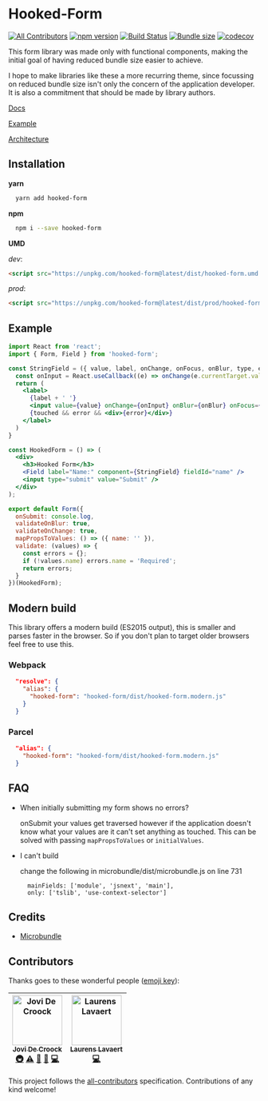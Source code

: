 # Hooked-Form
[![All Contributors](https://img.shields.io/badge/all_contributors-2-orange.svg?style=flat-square)](#contributors)
[![npm version](https://badge.fury.io/js/hooked-form.svg)](https://badge.fury.io/js/hooked-form)
[![Build Status](https://travis-ci.org/JoviDeCroock/hooked-form.svg?branch=master)](https://travis-ci.org/JoviDeCroock/hooked-form)
[![Bundle size](https://badgen.net/bundlephobia/minzip/hooked-form)](https://badgen.net/bundlephobia/minzip/hooked-form)
[![codecov](https://codecov.io/gh/JoviDeCroock/Hooked-Form/branch/master/graph/badge.svg)](https://codecov.io/gh/JoviDeCroock/Hooked-Form)

This form library was made only with functional components, making the initial goal
of having reduced bundle size easier to achieve.

I hope to make libraries like these a more recurring theme, since focussing on reduced
bundle size isn't only the concern of the application developer. It is also a
commitment that should be made by library authors.

[Docs](https://jovidecroock.github.io/hooked-form/)

[Example](https://codesandbox.io/s/k8mylo9lo)

[Architecture](https://www.jovidecroock.com/forms/)

## Installation

**yarn**

```bash
  yarn add hooked-form
```

**npm**

```bash
  npm i --save hooked-form
```

**UMD**

_dev_:

```html
<script src="https://unpkg.com/hooked-form@latest/dist/hooked-form.umd.js"></script>
```

_prod_:

```html
<script src="https://unpkg.com/hooked-form@latest/dist/prod/hooked-form.umd.js"></script>
```

## Example

```jsx
import React from 'react';
import { Form, Field } from 'hooked-form';

const StringField = ({ value, label, onChange, onFocus, onBlur, type, error, touched }) => {
  const onInput = React.useCallback((e) => onChange(e.currentTarget.value), [onChange]);
  return (
    <label>
      {label + ' '}
      <input value={value} onChange={onInput} onBlur={onBlur} onFocus={onFocus} type={type} />
      {touched && error && <div>{error}</div>}
    </label>
  )
}

const HookedForm = () => (
  <div>
    <h3>Hooked Form</h3>
    <Field label="Name:" component={StringField} fieldId="name" />
    <input type="submit" value="Submit" />
  </div>
);

export default Form({
  onSubmit: console.log,
  validateOnBlur: true,
  validateOnChange: true,
  mapPropsToValues: () => ({ name: '' }),
  validate: (values) => {
    const errors = {};
    if (!values.name) errors.name = 'Required';
    return errors;
  }
})(HookedForm);
```

## Modern build

This library offers a modern build (ES2015 output), this is smaller and parses faster in the browser.
So if you don't plan to target older browsers feel free to use this.

### Webpack

```json
  "resolve": {
    "alias": {
      "hooked-form": "hooked-form/dist/hooked-form.modern.js"
    }
  }
```

### Parcel

```json
  "alias": {
    "hooked-form": "hooked-form/dist/hooked-form.modern.js"
  }
```

## FAQ

- When initially submitting my form shows no errors?
  
  onSubmit your values get traversed however if the application doesn't know what your values are
  it can't set anything as touched. This can be solved with passing `mapPropsToValues` or `initialValues`.


- I can't build

  change the following in microbundle/dist/microbundle.js on line 731

  ```
    mainFields: ['module', 'jsnext', 'main'],
    only: ['tslib', 'use-context-selector']
  ```

## Credits

- [Microbundle](https://github.com/developit/microbundle)

## Contributors

Thanks goes to these wonderful people ([emoji key](https://github.com/all-contributors/all-contributors#emoji-key)):

<!-- ALL-CONTRIBUTORS-LIST:START - Do not remove or modify this section -->
<!-- prettier-ignore -->
| [<img src="https://avatars3.githubusercontent.com/u/17125876?v=4" width="100px;" alt="Jovi De Croock"/><br /><sub><b>Jovi De Croock</b></sub>](https://www.jovidecroock.com/)<br />[🚇](#infra-JoviDeCroock "Infrastructure (Hosting, Build-Tools, etc)") [⚠️](https://github.com/JoviDeCroock/hooked-form/commits?author=JoviDeCroock "Tests") [👀](#review-JoviDeCroock "Reviewed Pull Requests") [📖](https://github.com/JoviDeCroock/hooked-form/commits?author=JoviDeCroock "Documentation") [💻](https://github.com/JoviDeCroock/hooked-form/commits?author=JoviDeCroock "Code") | [<img src="https://avatars1.githubusercontent.com/u/6225486?v=4" width="100px;" alt="Laurens Lavaert"/><br /><sub><b>Laurens Lavaert</b></sub>](https://www.faktion.com)<br />[💻](https://github.com/JoviDeCroock/hooked-form/commits?author=Pruxis "Code") |
| :---: | :---: |
<!-- ALL-CONTRIBUTORS-LIST:END -->

This project follows the [all-contributors](https://github.com/all-contributors/all-contributors) specification. Contributions of any kind welcome!

